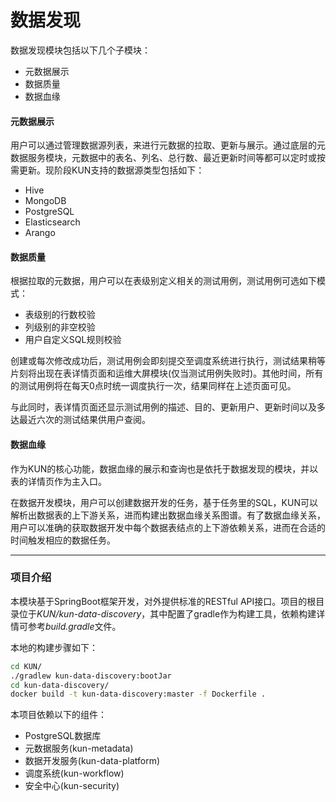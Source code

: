 # 数据发现

数据发现模块包括以下几个子模块：
- 元数据展示
- 数据质量
- 数据血缘

#### 元数据展示
用户可以通过管理数据源列表，来进行元数据的拉取、更新与展示。通过底层的元数据服务模块，元数据中的表名、列名、总行数、最近更新时间等都可以定时或按需更新。现阶段KUN支持的数据源类型包括如下：
- Hive
- MongoDB
- PostgreSQL
- Elasticsearch
- Arango

#### 数据质量
根据拉取的元数据，用户可以在表级别定义相关的测试用例，测试用例可选如下模式：
- 表级别的行数校验
- 列级别的非空校验
- 用户自定义SQL规则校验

创建或每次修改成功后，测试用例会即刻提交至调度系统进行执行，测试结果稍等片刻将出现在表详情页面和运维大屏模块(仅当测试用例失败时)。其他时间，所有的测试用例将在每天0点时统一调度执行一次，结果同样在上述页面可见。

与此同时，表详情页面还显示测试用例的描述、目的、更新用户、更新时间以及多达最近六次的测试结果供用户查阅。

#### 数据血缘
作为KUN的核心功能，数据血缘的展示和查询也是依托于数据发现的模块，并以表的详情页作为主入口。

在数据开发模块，用户可以创建数据开发的任务，基于任务里的SQL，KUN可以解析出数据表的上下游关系，进而构建出数据血缘关系图谱。有了数据血缘关系，用户可以准确的获取数据开发中每个数据表结点的上下游依赖关系，进而在合适的时间触发相应的数据任务。

------------

### 项目介绍
本模块基于SpringBoot框架开发，对外提供标准的RESTful API接口。项目的根目录位于*KUN/kun-data-discovery*，其中配置了gradle作为构建工具，依赖构建详情可参考*build.gradle*文件。

本地的构建步骤如下：
```bash
cd KUN/
./gradlew kun-data-discovery:bootJar
cd kun-data-discovery/
docker build -t kun-data-discovery:master -f Dockerfile .
```

本项目依赖以下的组件：
- PostgreSQL数据库
- 元数据服务(kun-metadata)
- 数据开发服务(kun-data-platform)
- 调度系统(kun-workflow)
- 安全中心(kun-security)
